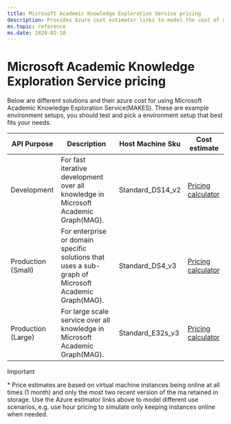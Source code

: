 ```yaml
---
title: Microsoft Academic Knowledge Exploration Service pricing
description: Provides Azure cost estimator links to model the cost of using Microsoft Academic Knowledge Exploration Service
ms.topic: reference
ms.date: 2020-02-10
---
```

# Microsoft Academic Knowledge Exploration Service pricing

Below are different solutions and their azure cost for using Microsoft Academic Knowledge Exploration Service(MAKES). These are example environment setups, you should test and pick a environment setup that best fits your needs.

API Purpose | Description |Host Machine Sku | Cost estimate
--- | --- | --- | ---
Development | For fast iterative development over all knowledge in Microsoft Academic Graph(MAG). |  Standard_DS14_v2 | [Pricing calculator](https://azure.com/e/9bfe795705424b26a118639a198adfbd)
Production (Small) | For enterprise or domain specific solutions that uses a sub-graph of Microsoft Academic Graph(MAG). | Standard_DS4_v3  | [Pricing calculator](https://azure.com/e/c04290edd8bf4db08ba23db8392430c4)
Production (Large) | For large scale service over all knowledge in Microsoft Academic Graph(MAG).  | Standard_E32s_v3 |[Pricing calculator](https://azure.com/e/2c1ee1b19db84b7dbb6d3eb7b5492d6c)

> [!IMPORTANT]
> \* Price estimates are based on virtual machine instances being online at all times (1 month) and only the most two recent version of the ma retained in storage. Use the Azure estimator links above to model different use scenarios, e.g. use hour pricing to simulate only keeping instances online when needed.
